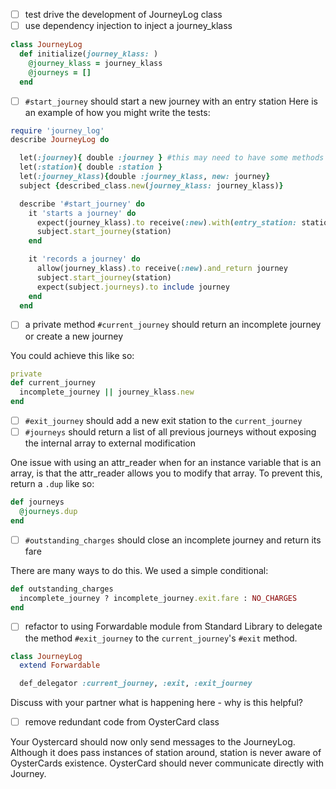 - [ ] test drive the development of JourneyLog class
- [ ] use dependency injection to inject a journey_klass
```ruby
class JourneyLog
  def initialize(journey_klass: )
    @journey_klass = journey_klass
    @journeys = []
  end
```
- [ ] `#start_journey` should start a new journey with an entry station
Here is an example of how you might write the tests:

```ruby
require 'journey_log'
describe JourneyLog do

  let(:journey){ double :journey } #this may need to have some methods
  let(:station){ double :station }
  let(:journey_klass){double :journey_klass, new: journey}
  subject {described_class.new(journey_klass: journey_klass)}

  describe '#start_journey' do
    it 'starts a journey' do
      expect(journey_klass).to receive(:new).with(entry_station: station)
      subject.start_journey(station)
    end

    it 'records a journey' do
      allow(journey_klass).to receive(:new).and_return journey
      subject.start_journey(station)
      expect(subject.journeys).to include journey
    end
  end
  ```

- [ ] a private method `#current_journey` should return an incomplete journey or create a new journey

You could achieve this like so:

```ruby
private
def current_journey
  incomplete_journey || journey_klass.new
end
```

- [ ] `#exit_journey` should add a new exit station to the `current_journey`
- [ ] `#journeys` should return a list of all previous journeys without exposing the internal array to external modification

One issue with using an attr_reader when for an instance variable that is an array, is that the attr_reader allows you to modify that array. To prevent this, return a `.dup` like so:
```ruby
def journeys
  @journeys.dup
end
```
- [ ] `#outstanding_charges` should close an incomplete journey and return its fare

There are many ways to do this. We used a simple conditional:
```ruby
def outstanding_charges
  incomplete_journey ? incomplete_journey.exit.fare : NO_CHARGES
end
```

- [ ] refactor to using Forwardable module from Standard Library to delegate the method `#exit_journey` to the `current_journey`'s `#exit` method.

```ruby
class JourneyLog
  extend Forwardable

  def_delegator :current_journey, :exit, :exit_journey
```

Discuss with your partner what is happening here - why is this helpful?

- [ ] remove redundant code from OysterCard class

Your Oystercard should now only send messages to the JourneyLog. Although it does pass instances of station around, station is never aware of OysterCards existence. OysterCard should never communicate directly with Journey.

